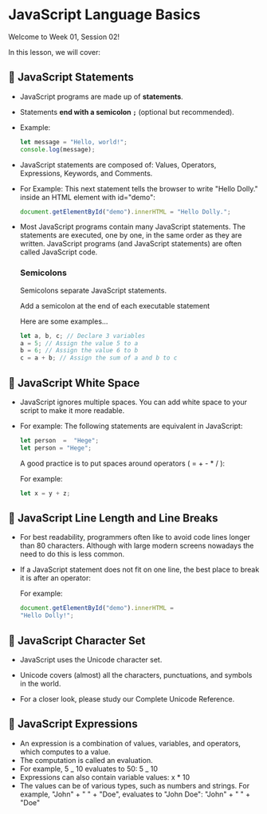 # JavaScript Language Basics

Welcome to Week 01, Session 02!

In this lesson, we will cover:

## 📌 JavaScript Statements

-   JavaScript programs are made up of **statements**.
-   Statements **end with a semicolon `;`** (optional but recommended).
-   Example:

    ```js
    let message = "Hello, world!";
    console.log(message);
    ```

-   JavaScript statements are composed of:
    Values, Operators, Expressions, Keywords, and Comments.
-   For Example:
    This next statement tells the browser to write "Hello Dolly." inside an HTML element with id="demo":
    ```js
    document.getElementById("demo").innerHTML = "Hello Dolly.";
    ```
-   Most JavaScript programs contain many JavaScript statements.
    The statements are executed, one by one, in the same order as they are written.
    JavaScript programs (and JavaScript statements) are often called JavaScript code.

    ### Semicolons

    Semicolons separate JavaScript statements.

    Add a semicolon at the end of each executable statement

    Here are some examples...

    ```js
    let a, b, c; // Declare 3 variables
    a = 5; // Assign the value 5 to a
    b = 6; // Assign the value 6 to b
    c = a + b; // Assign the sum of a and b to c
    ```

## 📌 JavaScript White Space

-   JavaScript ignores multiple spaces. You can add white space to your script to make it more
    readable.
-   For example: The following statements are equivalent in JavaScript:

    ```js
    let person  =  "Hege";
    let person = "Hege";
    ```

    A good practice is to put spaces around operators ( = + - * / ):

    For example:

    ```js
    let x = y + z;
    ```


## 📌 JavaScript Line Length and Line Breaks

-   For best readability, programmers often like to avoid code lines longer than 80 characters.  Although with large modern screens nowadays the need to do this is less common.
-   If a JavaScript statement does not fit on one line, the best place to break it is after an operator:

    For example:

    ```js
    document.getElementById("demo").innerHTML =
    "Hello Dolly!";
    ```

## 📌 JavaScript Character Set

-   JavaScript uses the Unicode character set.

-   Unicode covers (almost) all the characters, punctuations, and symbols in the world.

-   For a closer look, please study our Complete Unicode Reference.

## 📌 JavaScript Expressions

-   An expression is a combination of values, variables, and operators, which computes to a value.
-   The computation is called an evaluation.
-   For example, 5 _ 10 evaluates to 50:
    5 _ 10
-   Expressions can also contain variable values:
    x \* 10
-   The values can be of various types, such as numbers and strings.
    For example, "John" + " " + "Doe", evaluates to "John Doe":
    "John" + " " + "Doe"
